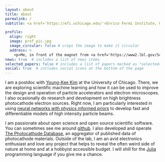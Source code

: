 ```yaml
---
layout: about
title: about
permalink: /
subtitle: <a href='https://efi.uchicago.edu/'>Enrico Fermi Institute, University of Chicago</a>.

profile:
  align: right
  image: prof_pic.jpg
  image_circular: false # crops the image to make it circular
  address: >
    <p>Me, in front of the magnet from <a href='https://www2.lbl.gov/Science-Articles/Archive/early-years.html'>EO Lawrence's 27-inch cyclotron</a> </p><p>(photo credit: WH McNeil)</p>
news: true  # includes a list of news items
selected_papers: false # includes a list of papers marked as "selected={true}"
social: true  # includes social icons at the bottom of the page
---
```


I am a postdoc with [Young-Kee Kim](https://hep.uchicago.edu/~ykkim/index.shtml) at the University of Chicago.
There, we are exploring scientific machine learning and how it can be used to improve the design and operation of particle accelerators and electron microscopes.
I also ocasionally do research and development on high brightness photocathode electron sources.
Right now, I am particularly interested in using [neural networks with physics informed priors](https://doi.org/10.1016/j.jcp.2018.10.045) to develop fast and differentiable models of high intensity particle beams.

I am passionate about open science and open source scientific software.
You can sometimes see me around [github](https://github.com/electronsandstuff).
I also developed and operate [The Photocathode Database](https://photocathodes.io/), an aggregator of published data of photocathode materials.
Outside of the lab, I am an avid electronics enthusiast and love any project that helps to reveal the often weird side of nature at home and at a hobbyist accessible budget.
I will shill for the [Julia](https://julialang.org/) programming language if you give me a chance.
